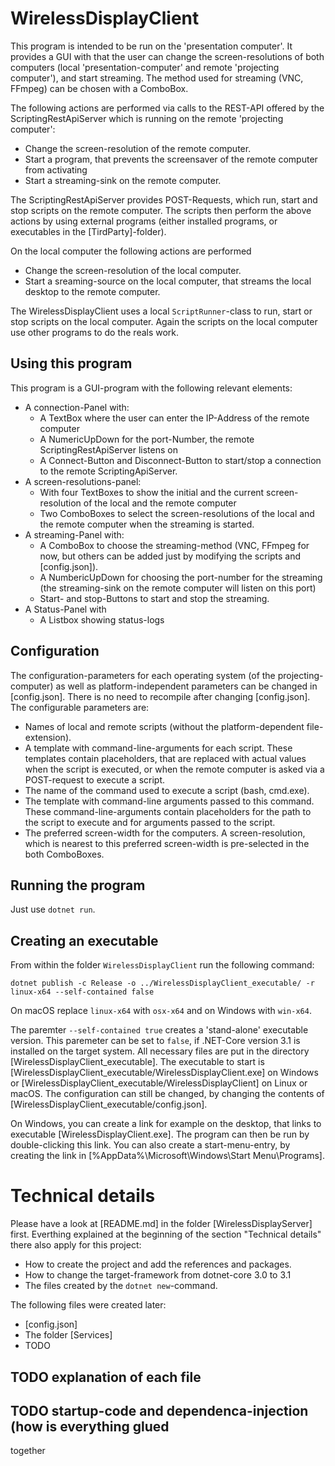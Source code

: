 # WirelessDisplayClient

This program is intended to be run on the 'presentation computer'. It provides
a GUI with that the user can change the screen-resolutions of 
both computers (local 'presentation-computer' and remote 'projecting computer'),
and start streaming. The method used for streaming (VNC, FFmpeg) can be
chosen with a ComboBox.

The following actions are performed via calls to the REST-API offered by the
ScriptingRestApiServer which is running on the remote 'projecting computer':

- Change the screen-resolution of the remote computer.
- Start a program, that prevents the screensaver of the remote computer from
  activating
- Start a streaming-sink on the remote computer.

The ScriptingRestApiServer provides POST-Requests, which run, start and stop 
scripts on the remote computer. The scripts then perform the above actions
by using external programs (either installed programs, or executables
in the [TirdParty]-folder).

On the local computer the following actions are performed

- Change the screen-resolution of the local computer.
- Start a sreaming-source on the local computer, that streams the local 
  desktop to the remote computer.

The WirelessDisplayClient uses a local `ScriptRunner`-class to run, start
or stop scripts on the local computer. Again the scripts on the local
computer use other programs to do the reals work.

## Using this program

This program is a GUI-program with the following relevant elements:

- A connection-Panel with:
  * A TextBox where the user can enter the IP-Address of the remote computer
  * A NumericUpDown for the port-Number, the remote ScriptingRestApiServer
    listens on
  * A Connect-Button and Disconnect-Button to start/stop a connection to
    the remote ScriptingApiServer.
- A screen-resolutions-panel:
  * With four TextBoxes to show the initial and the current screen-resolution
    of the local and the remote computer
  * Two ComboBoxes to select the screen-resolutions of the local and the 
    remote computer when the streaming is started.
- A streaming-Panel with:
  * A ComboBox to choose the streaming-method (VNC, FFmpeg for now, but 
    others can be added just by modifying the scripts and [config.json]).
  * A NumbericUpDown for choosing the port-number for the streaming (the
    streaming-sink on the remote computer will listen on this port)
  * Start- and stop-Buttons to start and stop the streaming.
- A Status-Panel with
  * A Listbox showing status-logs 

## Configuration

The configuration-parameters for each operating system (of the 
projecting-computer) as well as platform-independent parameters can be changed 
in [config.json]. There is no need to recompile after changing [config.json].
The configurable parameters are:

- Names of local and remote scripts (without the platform-dependent 
  file-extension).
- A template with command-line-arguments for each script. These templates
  contain placeholders, that are replaced with actual values when the
  script is executed, or when the remote computer is asked via a POST-request 
  to execute a script.
- The name of the command used to execute a script (bash, cmd.exe).
- The template with command-line arguments passed to this command. These
  command-line-arguments contain placeholders for the path to the script to
  execute and for arguments passed to the script.
- The preferred screen-width for the computers. A screen-resolution, which
  is nearest to this preferred screen-width is pre-selected in the both
  ComboBoxes.

## Running the program

Just use `dotnet run`.

## Creating an executable

From within the folder `WirelessDisplayClient` run the following command:

```
dotnet publish -c Release -o ../WirelessDisplayClient_executable/ -r linux-x64 --self-contained false
```

On macOS replace `linux-x64` with `osx-x64` and on Windows with `win-x64`. 

The paremter `--self-contained true` creates a 'stand-alone' executable version. 
This  paremeter can be set to `false`, if .NET-Core version 3.1 is installed on 
the target system. All necessary files are put in the directory 
[WirelessDisplayClient_executable]. The executable to start is
[WirelessDisplayClient_executable/WirelessDisplayClient.exe] on Windows or
[WirelessDisplayClient_executable/WirelessDisplayClient] on Linux or macOS. 
The configuration can still be changed, by changing the contents of
[WirelessDisplayClient_executable/config.json].

On Windows, you can create a link for example on the desktop, that links to 
executable [WirelessDisplayClient.exe]. The program can then be run by 
double-clicking this link. You can also create a 
start-menu-entry, by creating the link in 
[%AppData%\Microsoft\Windows\Start Menu\Programs].


# Technical details

Please have a look at [README.md] in the folder [WirelessDisplayServer] first.
Everthing explained at the beginning of the section "Technical details" there
also apply for this project:

- How to create the project and add the references and packages.
- How to change the target-framework from dotnet-core 3.0 to 3.1
- The files created by the `dotnet new`-command.

The following files were created later:

- [config.json]
- The folder [Services]
- TODO

## TODO explanation of each file

## TODO startup-code and dependenca-injection (how is everything glued 
   together










